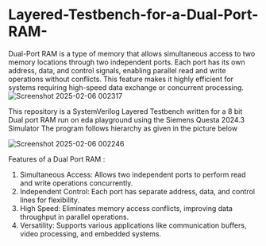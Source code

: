 # Layered-Testbench-for-a-Dual-Port-RAM-
Dual-Port RAM is a type of memory that allows simultaneous access to two memory locations through two independent ports. Each port has its own address, data, and control signals, enabling parallel read and write operations without conflicts. This feature makes it highly efficient for systems requiring high-speed data exchange or concurrent processing.
![Screenshot 2025-02-06 002317](https://github.com/user-attachments/assets/af2b040f-b010-4bff-b93d-738e8c03be93)

This repository is a SystemVerilog Layered Testbench written for a 8 bit Dual port RAM run on eda playground using the Siemens Questa 2024.3 Simulator
The program follows hierarchy as given in the picture below 

![Screenshot 2025-02-06 002246](https://github.com/user-attachments/assets/a9b41c43-9542-4b0d-8864-42447dc4453d)

Features of a Dual Port RAM :
1. Simultaneous Access: Allows two independent ports to perform read and write operations concurrently.
2. Independent Control: Each port has separate address, data, and control lines for flexibility.
3. High Speed: Eliminates memory access conflicts, improving data throughput in parallel operations.
4. Versatility: Supports various applications like communication buffers, video processing, and embedded systems.

   




